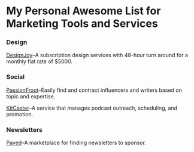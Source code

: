 # My Personal Awesome List for Marketing Tools and Services

### Design

[DesignJoy](designjoy.co)–A subscription design services with 48-hour turn around for a monthly flat rate of $5000. 

### Social

[PassionFroot](passionfroot.me)–Easily find and contract influencers and writers based on topic and expertise. 

[KitCaster](kitcaster.com)–A service that manages podcast outreach, scheduling, and promotion.

### Newsletters

[Paved](https://www.paved.com/)–A marketplace for finding newsletters to sponsor.


